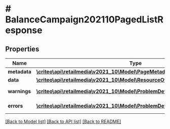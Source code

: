 # # BalanceCampaign202110PagedListResponse

## Properties

Name | Type | Description | Notes
------------ | ------------- | ------------- | -------------
**metadata** | [**\criteo\api\retailmedia\v2021_10\Model\PageMetadata**](PageMetadata.md) |  | [optional]
**data** | [**\criteo\api\retailmedia\v2021_10\Model\ResourceOfBalanceCampaign202110[]**](ResourceOfBalanceCampaign202110.md) |  | [optional]
**warnings** | [**\criteo\api\retailmedia\v2021_10\Model\ProblemDetails[]**](ProblemDetails.md) |  | [optional] [readonly]
**errors** | [**\criteo\api\retailmedia\v2021_10\Model\ProblemDetails[]**](ProblemDetails.md) |  | [optional] [readonly]

[[Back to Model list]](../../README.md#models) [[Back to API list]](../../README.md#endpoints) [[Back to README]](../../README.md)
